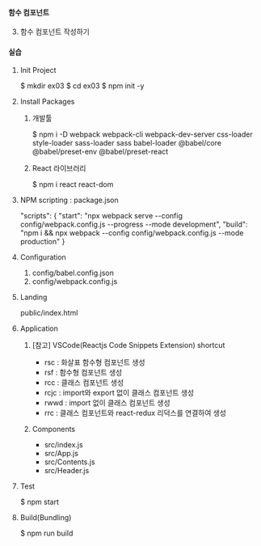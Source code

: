 #### 함수 컴포넌트
3. 함수 컴포넌트 작성하기


#### 실습
1. Init Project

    $ mkdir ex03
    $ cd ex03
    $ npm init -y 

2. Install Packages
   
   1) 개발툴
   
        $ npm i -D webpack webpack-cli webpack-dev-server css-loader style-loader sass-loader sass babel-loader @babel/core @babel/preset-env @babel/preset-react

   2) React 라이브러리

        $ npm i react react-dom


3. NPM scripting : package.json

    "scripts": {
        "start": "npx webpack serve --config config/webpack.config.js --progress --mode development",
        "build": "npm i && npx webpack --config config/webpack.config.js --mode production"
    } 

4. Configuration

    1) config/babel.config.json
    2) config/webpack.config.js

5. Landing

    public/index.html

6. Application
   
   1) [참고] VSCode(Reactjs Code Snippets Extension) shortcut

       - rsc : 화살표 함수형 컴포넌트 생성
       - rsf : 함수형 컴포넌트 생성 
       - rcc : 클래스 컴포넌트 생성
       - rcjc : import와 export 없이 클래스 컴포넌트 생성
       - rwwd : import 없이 클래스 컴포넌트 생성
       - rrc : 클래스 컴포넌트와 react-redux 리덕스를 연결하여 생성

   2) Components
    
       - src/index.js
       - src/App.js
       - src/Contents.js
       - src/Header.js
   
7. Test

    $ npm start

8. Build(Bundling)

    $ npm run build
